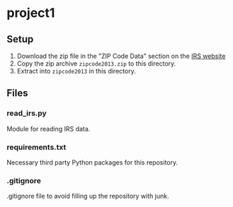 # project1

## Setup
1. Download the zip file in the "ZIP Code Data" section on the [IRS website](https://www.irs.gov/statistics/soi-tax-stats-individual-income-tax-statistics-2013-zip-code-data-soi)
2. Copy the zip archive `zipcode2013.zip` to this directory.
3. Extract into `zipcode2013` in this directory.

## Files
### read_irs.py
Module for reading IRS data.

### requirements.txt
Necessary third party Python packages for this repository.

### .gitignore
.gitignore file to avoid filling up the repository with junk.

